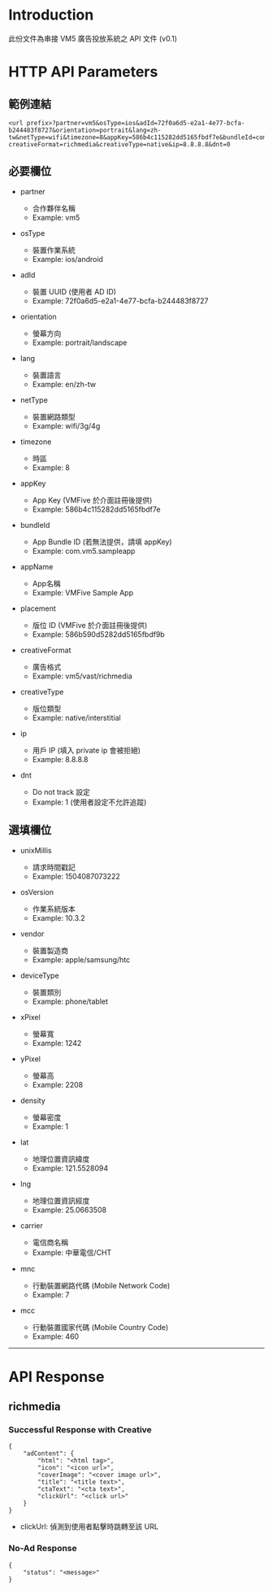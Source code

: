 # Introduction

此份文件為串接 VM5 廣告投放系統之 API 文件 (v0.1)

# HTTP API Parameters

## 範例連結

```
<url prefix>?partner=vm5&osType=ios&adId=72f0a6d5-e2a1-4e77-bcfa-b244483f8727&orientation=portrait&lang=zh-tw&netType=wifi&timezone=8&appKey=586b4c115282dd5165fbdf7e&bundleId=com.vm5.sampleapp&appName=VMFive%20Sample%20App&placement=586b590d5282dd5165fbdf9b
creativeFormat=richmedia&creativeType=native&ip=8.8.8.8&dnt=0
```

## 必要欄位

* partner
    * 合作夥伴名稱
    * Example: vm5   

* osType
    * 裝置作業系統
    * Example: ios/android

* adId
    * 裝置 UUID (使用者 AD ID)
    * Example: 72f0a6d5-e2a1-4e77-bcfa-b244483f8727

* orientation
    * 螢幕方向
    * Example: portrait/landscape

* lang
    * 裝置語言
    * Example: en/zh-tw

* netType
    * 裝置網路類型
    * Example: wifi/3g/4g

* timezone
    * 時區
    * Example: 8

* appKey
    * App Key (VMFive 於介面註冊後提供)
    * Example: 586b4c115282dd5165fbdf7e

* bundleId
    * App Bundle ID (若無法提供，請填 appKey)
    * Example: com.vm5.sampleapp

* appName
    * App名稱
    * Example: VMFive Sample App

* placement
    * 版位 ID (VMFive 於介面註冊後提供)
    * Example: 586b590d5282dd5165fbdf9b

* creativeFormat
    * 廣告格式
    * Example: vm5/vast/richmedia

* creativeType
    * 版位類型
    * Example: native/interstitial

* ip
    * 用戶 IP (填入 private ip 會被拒絕)
    * Example: 8.8.8.8

* dnt
    * Do not track 設定
    * Example: 1 (使用者設定不允許追蹤)

## 選填欄位

* unixMillis
    * 請求時間戳記
    * Example: 1504087073222

* osVersion
    * 作業系統版本
    * Example: 10.3.2

* vendor
    * 裝置製造商
    * Example: apple/samsung/htc

* deviceType
    * 裝置類別
    * Example: phone/tablet

* xPixel
    * 螢幕寬
    * Example: 1242

* yPixel
    * 螢幕高
    * Example: 2208

* density
    * 螢幕密度
    * Example: 1

* lat
    * 地理位置資訊緯度
    * Example: 121.5528094

* lng
    * 地理位置資訊經度
    * Example: 25.0663508

* carrier
    * 電信商名稱
    * Example: 中華電信/CHT

* mnc
    * 行動裝置網路代碼 (Mobile Network Code)
    * Example: 7

* mcc
    * 行動裝置國家代碼 (Mobile Country Code) 
    * Example: 460

----

# API Response

## richmedia

### Successful Response with Creative

```
{
    "adContent": {
        "html": "<html tag>",
        "icon": "<icon url>",
        "coverImage": "<cover image url>",
        "title": "<title text>",
        "ctaText": "<cta text>",
        "clickUrl": "<click url>"
    }
}
```

* clickUrl: 偵測到使用者點擊時跳轉至該 URL

### No-Ad Response

```
{
    "status": "<message>"
}
```